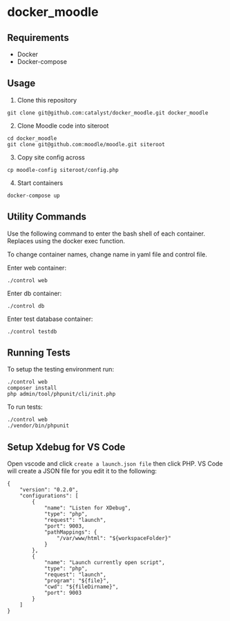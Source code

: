 # docker_moodle

## Requirements

- Docker
- Docker-compose

## Usage

1. Clone this repository

```
git clone git@github.com:catalyst/docker_moodle.git docker_moodle
```

2. Clone Moodle code into siteroot

```
cd docker_moodle
git clone git@github.com:moodle/moodle.git siteroot
```

3. Copy site config across

```
cp moodle-config siteroot/config.php
```

4. Start containers

```
docker-compose up
```

## Utility Commands

Use the following command to enter the bash shell of each container.
Replaces using the docker exec function.

To change container names, change name in yaml file and control file.

Enter web container:

```
./control web
```

Enter db container:

```
./control db
```

Enter test database container:

```
./control testdb
```

## Running Tests

To setup the testing environment run:

```
./control web
composer install
php admin/tool/phpunit/cli/init.php
```

To run tests:

```
./control web
./vendor/bin/phpunit
```

## Setup Xdebug for VS Code

Open vscode and click `create a launch.json file` then click PHP. VS Code will create a JSON file for you edit it to the following:
```
{
    "version": "0.2.0",
    "configurations": [
        {
            "name": "Listen for XDebug",
            "type": "php",
            "request": "launch",
            "port": 9003,
            "pathMappings": {
                "/var/www/html": "${workspaceFolder}"
            }
        },
        {
            "name": "Launch currently open script",
            "type": "php",
            "request": "launch",
            "program": "${file}",
            "cwd": "${fileDirname}",
            "port": 9003
        }
    ]
}
```
